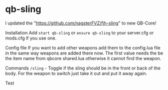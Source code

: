 # qb-sling
I updated the "https://github.com/nagsterFVZ/fjh-sling" to new QB-Core!

Installation
Add `start qb-sling` or `ensure qb-sling` to your server.cfg or mods.cfg if you use one.

Config file
If you want to add other weapons add them to the config.lua file in the same way weapons are added there now. The first value needs the be the item name from qbcore shared.lua otherwise it cannot find the weapon.

Commands
`/sling` - Toggle if the sling should be in the front or back of the body. For the weapon to switch just take it out and put it away again.

Test
